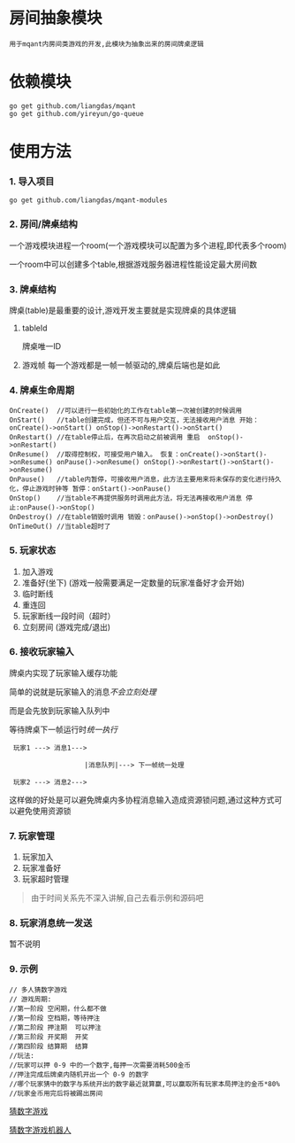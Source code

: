 # 房间抽象模块

    用于mqant内房间类游戏的开发,此模块为抽象出来的房间牌桌逻辑

# 依赖模块

    go get github.com/liangdas/mqant
    go get github.com/yireyun/go-queue


# 使用方法

### 1. 导入项目

    go get github.com/liangdas/mqant-modules

### 2. 房间/牌桌结构

一个游戏模块进程一个room(一个游戏模块可以配置为多个进程,即代表多个room)

一个room中可以创建多个table,根据游戏服务器进程性能设定最大房间数

### 3. 牌桌结构

牌桌(table)是最重要的设计,游戏开发主要就是实现牌桌的具体逻辑

1. tableId

    牌桌唯一ID 
2.  游戏帧
    每一个游戏都是一帧一帧驱动的,牌桌后端也是如此

### 4. 牌桌生命周期

    OnCreate()  //可以进行一些初始化的工作在table第一次被创建的时候调用
	OnStart()   //table创建完成，但还不可与用户交互，无法接收用户消息 开始：onCreate()->onStart() onStop()->onRestart()->onStart()
	OnRestart() //在table停止后，在再次启动之前被调用 重启  onStop()->onRestart()
	OnResume()  //取得控制权，可接受用户输入。 恢复：onCreate()->onStart()->onResume() onPause()->onResume() onStop()->onRestart()->onStart()->onResume()
	OnPause()   //table内暂停，可接收用户消息，此方法主要用来将未保存的变化进行持久化，停止游戏时钟等 暂停：onStart()->onPause()
	OnStop()    //当table不再提供服务时调用此方法，将无法再接收用户消息 停止:onPause()->onStop()
	OnDestroy() //在table销毁时调用 销毁：onPause()->onStop()->onDestroy()
	OnTimeOut() //当table超时了

### 5. 玩家状态

1. 加入游戏
2. 准备好(坐下) (游戏一般需要满足一定数量的玩家准备好才会开始)
3. 临时断线
4. 重连回
5. 玩家断线一段时间（超时）
6. 立刻房间 (游戏完成/退出)

### 6. 接收玩家输入
牌桌内实现了玩家输入缓存功能

简单的说就是玩家输入的消息*不会立刻处理*

而是会先放到玩家输入队列中

等待牌桌下一帧运行时*统一执行*

     玩家1 ---> 消息1--->

                       |消息队列|---> 下一帧统一处理

     玩家2 ---> 消息2--->

这样做的好处是可以避免牌桌内多协程消息输入造成资源锁问题,通过这种方式可以避免使用资源锁

### 7. 玩家管理

1. 玩家加入
2. 玩家准备好
3. 玩家超时管理

> 由于时间关系先不深入讲解,自己去看示例和源码吧

### 8. 玩家消息统一发送

暂不说明


### 9. 示例

    // 多人猜数字游戏
    // 游戏周期:
    //第一阶段 空闲期，什么都不做
    //第一阶段 空档期，等待押注
    //第二阶段 押注期  可以押注
    //第三阶段 开奖期  开奖
    //第四阶段 结算期  结算
    //玩法:
    //玩家可以押 0-9 中的一个数字,每押一次需要消耗500金币
    //押注完成后牌桌内随机开出一个 0-9 的数字
    //哪个玩家猜中的数字与系统开出的数字最近就算赢,可以赢取所有玩家本局押注的金币*80%
    //玩家金币用完后将被踢出房间

[猜数字游戏](https://github.com/liangdas/mqantserver/tree/master/src/server/xaxb)

[猜数字游戏机器人](https://github.com/liangdas/mqantserver/tree/master/src/robot)